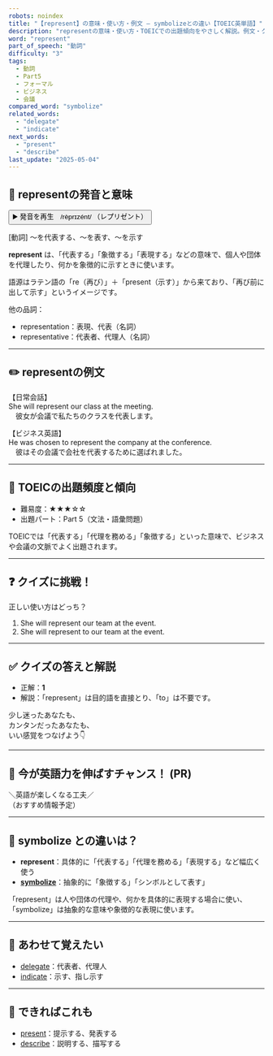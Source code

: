 ```yaml
---
robots: noindex
title: "【represent】の意味・使い方・例文 ― symbolizeとの違い【TOEIC英単語】"
description: "representの意味・使い方・TOEICでの出題傾向をやさしく解説。例文・クイズ付きでsymbolizeとの違いもわかりやすく学べます。"
word: "represent"
part_of_speech: "動詞"
difficulty: "3"
tags:
  - 動詞
  - Part5
  - フォーマル
  - ビジネス
  - 会議
compared_word: "symbolize"
related_words:
  - "delegate"
  - "indicate"
next_words:
  - "present"
  - "describe"
last_update: "2025-05-04"
---
```


## 🔰 representの発音と意味

<button class="play-audio" onclick="playTTS('represent')">
  <span class="play-audio-main">
    ▶️ 発音を再生　/rèprɪzént/
  </span>
  <span class="play-audio-sub">
    （レプリゼント）
  </span>
</button>

[動詞] ～を代表する、～を表す、～を示す

**represent** は、「代表する」「象徴する」「表現する」などの意味で、個人や団体を代理したり、何かを象徴的に示すときに使います。

語源はラテン語の「re（再び）」＋「present（示す）」から来ており、「再び前に出して示す」というイメージです。

他の品詞：  
- representation：表現、代表（名詞）
- representative：代表者、代理人（名詞）

---

## ✏️ representの例文

【日常会話】  
She will represent our class at the meeting.  
　彼女が会議で私たちのクラスを代表します。

【ビジネス英語】  
He was chosen to represent the company at the conference.  
　彼はその会議で会社を代表するために選ばれました。

---

## 🎯 TOEICの出題頻度と傾向

- 難易度：★★★☆☆
- 出題パート：Part 5（文法・語彙問題）

TOEICでは「代表する」「代理を務める」「象徴する」といった意味で、ビジネスや会議の文脈でよく出題されます。

---

## ❓ クイズに挑戦！

正しい使い方はどっち？

1. She will represent our team at the event.  
2. She will represent to our team at the event.

---

## ✅ クイズの答えと解説

- 正解：**1**
- 解説：「represent」は目的語を直接とり、「to」は不要です。

少し迷ったあなたも、  
カンタンだったあなたも、  
いい感覚をつなげよう👇️

---

## 🚀 今が英語力を伸ばすチャンス！ (PR)

<div class="info-center">
＼英語が楽しくなる工夫／<br>  
（おすすめ情報予定）
</div>

---

## 🤔  symbolize との違いは？

- **represent**：具体的に「代表する」「代理を務める」「表現する」など幅広く使う
- **[symbolize](/word/symbolize)**：抽象的に「象徴する」「シンボルとして表す」

「represent」は人や団体の代理や、何かを具体的に表現する場合に使い、「symbolize」は抽象的な意味や象徴的な表現に使います。

---

## 🧩 あわせて覚えたい

- [delegate](/word/delegate)：代表者、代理人
- [indicate](/word/indicate)：示す、指し示す

---

## 📖 できればこれも

- [present](/word/present)：提示する、発表する
- [describe](/word/describe)：説明する、描写する

<!-- cvid: aid21_bid25 -->
